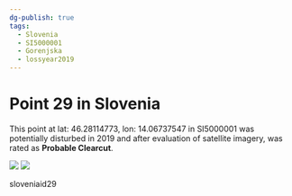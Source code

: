 ```yaml
---
dg-publish: true
tags:
  - Slovenia
  - SI5000001
  - Gorenjska
  - lossyear2019
---
```


# Point 29 in Slovenia

This point at lat: 46.28114773, lon: 14.06737547 in SI5000001 was potentially disturbed in 2019 and after evaluation of satellite imagery, was rated as **Probable Clearcut**.

<div class='juxtapose' data-showcredits='false'>
<img src='https://baserow-backend-production20240528124524339000000001.s3.amazonaws.com/user_files/yaCyZUb0WHdMBAl2oQj5YlmxIwkW6YtO_80d13a7f22dcde46fb2555ee1727cafd5f6f6077ba26235faf3a242061d2e38e.png' data-label='August 2016' />
<img src='https://baserow-backend-production20240528124524339000000001.s3.amazonaws.com/user_files/mj3VpLrpnpn8rJHOeyBlYQVTTsCqorSB_360bd7eb2cb795f13b590e637704002d9df6660a21863f5dd8f04678bc36636f.png' data-label='July 2019' />
</div>

sloveniaid29